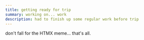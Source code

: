 ```yaml
---
title: getting ready for trip
summary: working on... work
description: had to finish up some regular work before trip
---
```

don't fall for the HTMX meme... that's all.